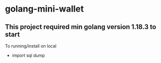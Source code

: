 # golang-mini-wallet

## This project required min golang version 1.18.3 to start

To running/install on local
- import sql dump
